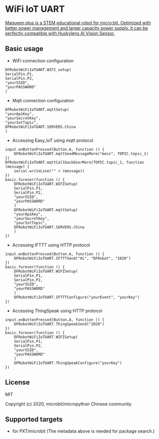 # WiFi IoT UART

[Maqueen plus is a STEM educational robot for micro:bit. Optimized with better power management and larger capacity power supply, it can be perfectly compatible with Huskylens AI Vision Sensor.](https://www.dfrobot.com/product-2026.html)
## Basic usage

* WiFi connection configuration

```blocks
DFRobotWiFiIoTUART.WIFI_setup(
SerialPin.P1,
SerialPin.P2,
"yourSSID",
"yourPASSWORD"
)
```

* Mqtt connection configuration

```blocks
DFRobotWiFiIoTUART.mqttSetup(
"yourApiKey",
"yourSecretKey",
"yourIotTopic",
DFRobotWiFiIoTUART.SERVERS.China
)
```

* Accessing Easy_IoT using mqtt protocol

```blocks
input.onButtonPressed(Button.A, function () {
    DFRobotWiFiIoTUART.mqttSendMessageMore("mess", TOPIC.topic_1)
})
DFRobotWiFiIoTUART.mqttCallbackUserMore(TOPIC.topic_1, function (message) {
    serial.writeLine("" + (message))
})
basic.forever(function () {
    DFRobotWiFiIoTUART.WIFISetup(
    SerialPin.P1,
    SerialPin.P2,
    "yourSSID",
    "yourPASSWORD"
    )
    DFRobotWiFiIoTUART.mqttSetup(
    "yourApiKey",
    "yourSecretKey",
    "yourIotTopic",
    DFRobotWiFiIoTUART.SERVERS.China
    )
})
```

* Accessing IFTTT using HTTP protocol 

```blocks
input.onButtonPressed(Button.A, function () {
    DFRobotWiFiIoTUART.IFTTTSend("Hi", "DFRobot", "2020")
})
basic.forever(function () {
    DFRobotWiFiIoTUART.WIFISetup(
    SerialPin.P1,
    SerialPin.P2,
    "yourSSID",
    "yourPASSWORD"
    )
    DFRobotWiFiIoTUART.IFTTTConfigure("yourEvent", "yourKey")
})
```

* Accessing ThingSpeak using HTTP protocol 

```blocks
input.onButtonPressed(Button.A, function () {
    DFRobotWiFiIoTUART.ThingSpeakSend("2020")
})
basic.forever(function () {
    DFRobotWiFiIoTUART.WIFISetup(
    SerialPin.P1,
    SerialPin.P2,
    "yourSSID",
    "yourPASSWORD"
    )
    DFRobotWiFiIoTUART.ThingSpeakConfigure("yourKey")
})
```

## License

MIT

Copyright (c) 2020, microbit/micropython Chinese community  


## Supported targets

* for PXT/microbit
(The metadata above is needed for package search.)
